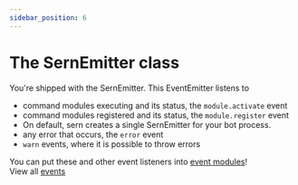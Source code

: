 ```yaml
---
sidebar_position: 6
---
```


# The SernEmitter class
You're shipped with the SernEmitter. This EventEmitter listens to
- command modules executing and its status, the `module.activate` event
- command modules registered and its status, the `module.register` event
- On default, sern creates a single SernEmitter for your bot process.
- any error that occurs, the `error` event
- `warn` events, where it is possible to throw errors

You can put these and other event listeners into [event modules](./first-event.md)! 
<br/>View all <a href="https://sern.dev/docs/api/modules#serneventsmapping">events</a>